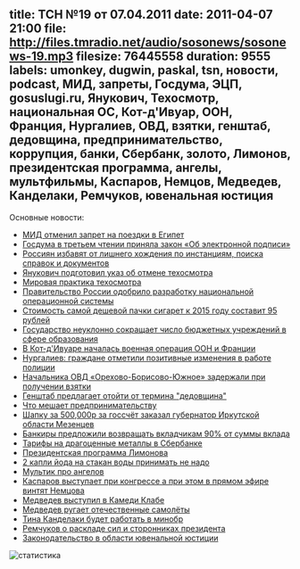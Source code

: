 title: ТСН №19 от 07.04.2011
date: 2011-04-07 21:00
file: http://files.tmradio.net/audio/sosonews/sosonews-19.mp3
filesize: 76445558
duration: 9555
labels: umonkey, dugwin, paskal, tsn, новости, podcast, МИД, запреты, Госдума, ЭЦП, gosuslugi.ru, Янукович, Техосмотр, национальная ОС, Кот-д'Ивуар, ООН, Франция, Нургалиев, ОВД, взятки, генштаб, дедовщина, предпринимательство, коррупция, банки, Сбербанк, золото, Лимонов, президентская программа, ангелы, мультфильмы, Каспаров, Немцов, Медведев, Канделаки, Ремчуков, ювенальная юстиция
---
Основные новости:

<ul>
<li><a href="http://www.rbcdaily.ru/2011/03/31/market/562949979970703">МИД отменил запрет на поездки в Египет</a></li>
<li><a href="http://www.kommersant.ru/Doc/1609312">Госдума в третьем чтении приняла закон «Об электронной подписи»</a></li>
<li><a href="http://www.ng.ru/economics/2011-04-07/4_gosuslugi.html">Россиян избавят от лишнего хождения по инстанциям, поиска справок и документов</a></li>
<li><a href="http://auto.tsn.ua/news/yanukovich-podgotovil-ukaz-ob-otmene-tehosmotra.html">Янукович подготовил указ об отмене техосмотра</a></li>
<li><a href="http://www.avtoserver.su/articles/122/124/124_273.html">Мировая практика техосмотра</a></li>
<li><a href="http://lenta.ru/news/2011/04/06/npp/">Правительство России одобрило разработку национальной операционной системы</a></li>
<li><a href="http://top.rbc.ru/economics/07/04/2011/571964.shtml">Стоимость самой дешевой пачки сигарет к 2015 году составит 95 рублей</a></li>
<li><a href="http://www.ng.ru/economics/2011-04-04/1_school.html">Государство неуклонно сокращает число бюджетных учреждений в сфере образования</a></li>
<li><a href="http://lenta.ru/news/2011/04/04/ivory/">В Кот-д'Ивуаре началась военная операция ООН и Франции</a></li>
<li><a href="http://top.rbc.ru/society/06/04/2011/571326.shtml">Нургалиев: граждане отметили позитивные изменения в работе полиции</a></li>
<li><a href="http://www.rian.ru/incidents/20110403/360604027.html">Начальника ОВД «Орехово-Борисово-Южное» задержали при получении взятки</a></li>
<li><a href="http://www.rian.ru/defense_safety/20110402/360334089.html">Генштаб предлагает отойти от термина "дедовщина"</a></li>
<li><a href="http://muacre.livejournal.com/112168.html">Что мешает предпринимательству</a></li>
<li><a href="http://zakupki.gov.ru/pgz/public/action/orders/info/common_info/show?notificationId=164671">Шапку за 500,000р за госсчёт заказал губернатор Иркутской области Мезенцев</a></li>
<li><a href="http://marker.ru/news/4258">Банкиры предложили возвращать вкладчикам 90% от суммы вклада</a></li>
<li><a href="http://www.sbrf.ru/saintpetersburg/ru/person/values/mon/price/">Тарифы на драгоценные металлы в Сбербанке</a></li>
<li><a href="http://limonov2012.ru/programm.html">Президентская программа Лимонова</a></li>
<li><a href="http://vex2k.livejournal.com/569382.html">2 капли йода на стакан воды принимать не надо</a></li>
<li><a href="http://www.youtube.com/watch?v=Hx-dNFE7rOg">Мультик про ангелов</a></li>
<li><a href="http://txt.newsru.com/world/01apr2011/kasparov.html">Каспаров выступает при конгрессе а при этом в прямом эфире винтят Немцова</a></li>
<li><a href="http://news.rambler.ru/9483910/photos/24911601/">Медведев выступил в Камеди Клабе</a></li>
<li><a href="http://txt.newsru.com/russia/01apr2011/aviaprom.html">Медведев ругает отечественные самолёты</a></li>
<li><a href="http://lifenews.ru/news/55329">Тина Канделаки будет работать в минобр</a></li>
<li><a href="http://echo.msk.ru/programs/personalno/762959-echo/">Ремчуков о раскладе сил и сторонниках президента</a></li>
<li><a href="http://culturolog.ru/index.php?option=com_content&task=view&id=576&Itemid=46">Законодательство в области ювенальной юстиции</a></li>
</ul>

![статистика](http://files.tmradio.net/audio/sosonews/sosonews-19.png)
